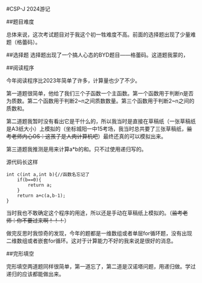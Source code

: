 #CSP-J 2024游记

##题目难度

总体来说，这次考试题目对于我这个初一牲难度不高。前面的选择题出现了少量难题（格蕾码）。

##选择题
选择题出现了一个搞人心态的BYD题目——格蕾码。这道题我蒙的，

##阅读程序

今年阅读程序比2023年简单了许多，计算量也少了不少。

第一道题很简单，他给了我们三个子函数一个主函数。第一个函数用于判断n是否为质数。第二个函数用于判断2~n之间质数数量。第三个函数用于判断2~n之间的质数和。

第二道题我暂时没有看出它是干什么的，所以我当时是直接在草稿纸（一张草稿纸是A3纸大小）上模拟的（坐标城阳一中15考场，我当时总共要了三张草稿纸，~~监考老师内心OS：这孩子是人肉计算机吧~~）最终还真的可以模拟出来。

第三道题我推测是用来计算a*b的和。只不过使用递归写的。

源代码长这样

```
int c(int a,int b){//函数名忘记了
	if(b==0){
		return a;
	} 
	return a+c(a,b-1);
} 
```

当时我也不敢确定这个程序的用途，所以还是手动在草稿纸上模拟的。（~~监考老师：你不要过来啊！！！~~）

做完反思时我惊奇的发现，今年的题都是一维数组或者单层for循环题，没有出现二维数组或者嵌套for循环。这对于计算能力不好的我来说是很好的消息。

##完形填空

完形填空两道题同样很简单，第一道忘了，第二道是汉诺塔问题，用递归做。学过递归的应该都能做出来。

